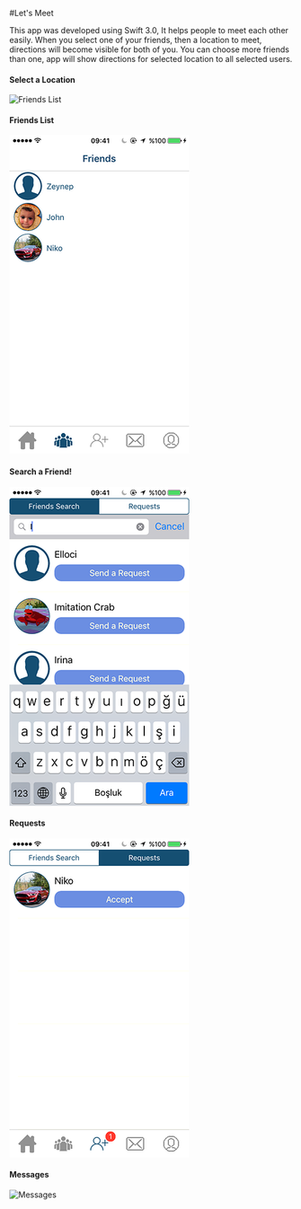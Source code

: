 #Let's Meet

This app was developed using Swift 3.0, It helps people to meet each other easily. When you select one of your friends, then a location to meet, directions will become visible for both of you. You can choose more friends than one, app will show directions for selected location to all selected users. 

#### Select a Location

![Friends List](http://i.hizliresim.com/pXLq7n.gif)  

#### Friends List

![Friends List](https://github.com/GokmenAkar/Let-s-Meet/blob/master/IMG_2545.PNG)  

#### Search a Friend!

![Search](https://github.com/GokmenAkar/Let-s-Meet/blob/master/IMG_2546.PNG) 

#### Requests 

![Request](https://github.com/GokmenAkar/Let-s-Meet/blob/master/IMG_2553.PNG)  

#### Messages

![Messages](http://i.hizliresim.com/DBZoZl.png) 

